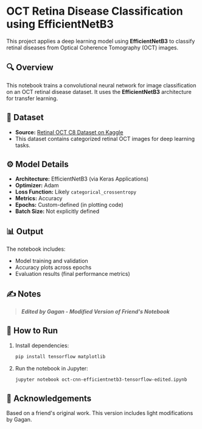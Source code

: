 # OCT Retina Disease Classification using EfficientNetB3

This project applies a deep learning model using **EfficientNetB3** to classify retinal diseases from Optical Coherence Tomography (OCT) images.

## 🔍 Overview

This notebook trains a convolutional neural network for image classification on an OCT retinal disease dataset. It uses the **EfficientNetB3** architecture for transfer learning.

## 📁 Dataset

- **Source:** [Retinal OCT C8 Dataset on Kaggle](https://www.kaggle.com/datasets/obulisainaren/retinal-oct-c8)
- This dataset contains categorized retinal OCT images for deep learning tasks.

## ⚙️ Model Details

- **Architecture:** EfficientNetB3 (via Keras Applications)
- **Optimizer:** Adam
- **Loss Function:** Likely `categorical_crossentropy`
- **Metrics:** Accuracy
- **Epochs:** Custom-defined (in plotting code)
- **Batch Size:** Not explicitly defined

## 📊 Output

The notebook includes:
- Model training and validation
- Accuracy plots across epochs
- Evaluation results (final performance metrics)

## ✍️ Notes

> _**Edited by Gagan - Modified Version of Friend's Notebook**_

## 🚀 How to Run

1. Install dependencies:
    ```bash
    pip install tensorflow matplotlib
    ```
2. Run the notebook in Jupyter:
    ```bash
    jupyter notebook oct-cnn-efficientnetb3-tensorflow-edited.ipynb
    ```

## 📌 Acknowledgements

Based on a friend's original work. This version includes light modifications by Gagan.
